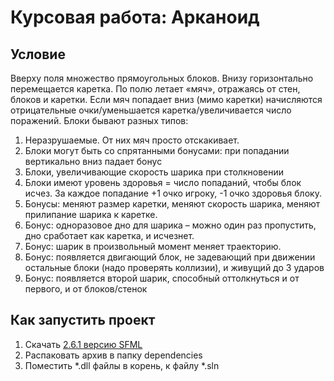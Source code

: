 # Курсовая работа: Арканоид

## Условие

Вверху поля множество прямоугольных блоков. Внизу горизонтально перемещается каретка. По
полю летает «мяч», отражаясь от стен, блоков и каретки. Если мяч попадает вниз (мимо каретки)
начисляются отрицательные очки/уменьшается каретка/увеличивается число поражений. Блоки
бывают разных типов:

1. Неразрушаемые. От них мяч просто отскакивает.
2. Блоки могут быть со спрятанными бонусами: при попадании вертикально вниз падает бонус
3. Блоки, увеличивающие скорость шарика при столкновении
4. Блоки имеют уровень здоровья = число попаданий, чтобы блок исчез. За каждое попадание +1 очко игроку, -1 очко здоровья блоку.
5. Бонусы: меняют размер каретки, меняют скорость шарика, меняют прилипание шарика к каретке.
6. Бонус: одноразовое дно для шарика – можно один раз пропустить, дно сработает как каретка, и исчезнет.
7. Бонус: шарик в произвольный момент меняет траекторию.
8. Бонус: появляется двигающий блок, не задевающий при движении остальные блоки (надо проверять коллизии), и живущий до 3 ударов
9. Бонус: появляется второй шарик, способный оттолкнуться и от первого, и от блоков/стенок

## Как запустить проект

1. Скачать [2.6.1 версию SFML](https://www.sfml-dev.org/files/SFML-2.6.1-windows-vc17-64-bit.zip)  
2. Распаковать архив в папку dependencies
3. Поместить \*.dll файлы в корень, к файлу \*.sln

